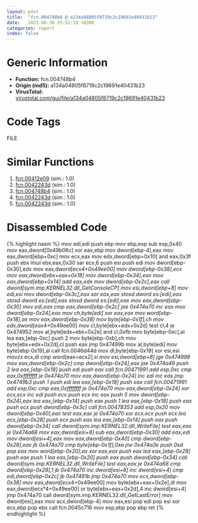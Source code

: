 ```yaml
---
layout: post
title:  "fcn.004748b4 @ a134a04805f8719c2c19691e40431b23"
date:   2021-08-30 15:52:19 +0300
categories: report
index: false
---
```


# Generic Information
- **Function:** fcn.004748b4
- **Origin (md5):** a134a04805f8719c2c19691e40431b23
- **VirusTotal:** [virustotal.com/gui/file/a134a04805f8719c2c19691e40431b23][virustotal_ref]

# Code Tags
<span class="tag" id="FILE">FILE</span>


# Similar Functions

1. [fcn.00412e09][similar_1_ref] (sim.: 1.0)
2. [fcn.0042243d][similar_2_ref] (sim.: 1.0)
3. [fcn.004748b4][similar_3_ref] (sim.: 1.0)
4. [fcn.0042243d][similar_4_ref] (sim.: 1.0)
5. [fcn.0042243d][similar_5_ref] (sim.: 1.0)


# Disassembled Code

{% highlight nasm %}
mov edi,edi
push ebp
mov ebp,esp
sub esp,0x40
mov eax,dword[0x49b06c]
xor eax,ebp
mov dword[ebp-4],eax
mov eax,dword[ebp+0xc]
mov ecx,eax
mov edx,dword[ebp+0x10]
and eax,0x3f
push ebx
imul ebx,eax,0x30
sar ecx,6
push esi
push edi
mov dword[ebp-0x30],edx
mov eax,dword[ecx*4+0x49ee00]
mov dword[ebp-0x38],ecx
mov eax,dword[ebx+eax+0x18]
mov dword[ebp-0x34],eax
mov eax,dword[ebp+0x14]
add eax,edx
mov dword[ebp-0x2c],eax
call dword[sym.imp.KERNEL32.dll_GetConsoleCP]
mov esi,dword[ebp+8]
mov edi,esi
mov dword[ebp-0x3c],eax
xor eax,eax
stosd dword es:[edi],eax
stosd dword es:[edi],eax
stosd dword es:[edi],eax
mov eax,dword[ebp-0x30]
mov edi,eax
cmp eax,dword[ebp-0x2c]
jae 0x474a70
inc eax
mov dword[ebp-0x24],eax
mov ch,byte[edi]
xor eax,eax
mov word[ebp-0x18],ax
mov eax,dword[ebp-0x38]
mov byte[ebp-0x1f],ch
mov edx,dword[eax*4+0x49ee00]
mov cl,byte[ebx+edx+0x2d]
test cl,4
je 0x474952
mov al,byte[edx+ebx+0x2e]
and cl,0xfb
mov byte[ebp-0xc],al
lea eax,[ebp-0xc]
push 2
mov byte[ebp-0xb],ch
mov byte[ebx+edx+0x2d],cl
push eax
jmp 0x47499b
mov al,byte[edi]
mov byte[ebp-0x19],al
call fcn.0046d44d
mov dl,byte[ebp-0x19]
xor esi,esi
movzx ecx,dl
cmp word[eax+ecx*2],si
mov esi,dword[ebp+8]
jge 0x474998
mov eax,dword[ebp-0x2c]
cmp dword[ebp-0x24],eax
jae 0x474a49
push 2
lea eax,[ebp-0x18]
push edi
push eax
call fcn.00471991
add esp,0xc
cmp eax,0xffffffff
je 0x474a70
mov eax,dword[ebp-0x24]
inc edi
inc eax
jmp 0x4749b3
push 1
push edi
lea eax,[ebp-0x18]
push eax
call fcn.00471991
add esp,0xc
cmp eax,0xffffffff
je 0x474a70
mov eax,dword[ebp-0x24]
xor ecx,ecx
inc edi
push ecx
push ecx
inc eax
push 5
mov dword[ebp-0x24],eax
lea eax,[ebp-0x14]
push eax
push 1
lea eax,[ebp-0x18]
push eax
push ecx
push dword[ebp-0x3c]
call fcn.00478353
add esp,0x20
mov dword[ebp-0x40],eax
test eax,eax
je 0x474a70
xor ecx,ecx
push ecx
lea ecx,[ebp-0x28]
push ecx
push eax
lea eax,[ebp-0x14]
push eax
push dword[ebp-0x34]
call dword[sym.imp.KERNEL32.dll_WriteFile]
test eax,eax
je 0x474a68
mov eax,dword[esi+8]
sub eax,dword[ebp-0x30]
add eax,edi
mov dword[esi+4],eax
mov eax,dword[ebp-0x40]
cmp dword[ebp-0x28],eax
jb 0x474a70
cmp byte[ebp-0x1f],0xa
jne 0x474a3e
push 0xd
pop eax
mov word[ebp-0x20],ax
xor eax,eax
push eax
lea eax,[ebp-0x28]
push eax
push 1
lea eax,[ebp-0x20]
push eax
push dword[ebp-0x34]
call dword[sym.imp.KERNEL32.dll_WriteFile]
test eax,eax
je 0x474a68
cmp dword[ebp-0x28],1
jb 0x474a70
inc dword[esi+8]
inc dword[esi+4]
cmp edi,dword[ebp-0x2c]
jb 0x47491b
jmp 0x474a70
mov ecx,dword[ebp-0x38]
mov eax,dword[ecx*4+0x49ee00]
mov byte[ebx+eax+0x2e],dl
mov eax,dword[ecx*4+0x49ee00]
or byte[ebx+eax+0x2d],4
inc dword[esi+4]
jmp 0x474a70
call dword[sym.imp.KERNEL32.dll_GetLastError]
mov dword[esi],eax
mov ecx,dword[ebp-4]
mov eax,esi
pop edi
pop esi
xor ecx,ebp
pop ebx
call fcn.0045c716
mov esp,ebp
pop ebp
ret
{% endhighlight %}


[similar_1_ref]: /report/fcn.00412e09@8fe319558c6f221efde51f3acc33b19c
[similar_2_ref]: /report/fcn.0042243d@4e7c37abf424044823775b5a322a4f56
[similar_3_ref]: /report/fcn.004748b4@da55f6ad71c51a7bfc62709434cb3d45
[similar_4_ref]: /report/fcn.0042243d@6a98c558febb15c96e5c5a6a3f824bf6
[similar_5_ref]: /report/fcn.0042243d@aa2f7406d0daef89c0b450b207e2cbe5
[virustotal_ref]: https://www.virustotal.com/gui/file/a134a04805f8719c2c19691e40431b23